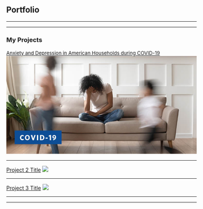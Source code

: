 ## Portfolio

---
---

### My Projects 

[<font size="2.5"> Anxiety and Depression in American Households during COVID-19 </font>](https://nbviewer.org/github/Benjamin2009/anxiety-depression-covid/blob/main/Anxiety%20and%20Depression%20in%20American%20Households%20during%20COVID-19.ipynb)
<img src="https://raw.githubusercontent.com/Benjamin2009/anxiety-depression-covid/main/anxiety-depression-covid-19.jpeg"/>

---
[Project 2 Title]()
<img src="images/dummy_thumbnail.jpg?raw=true"/>

---
[Project 3 Title](http://example.com/)
<img src="images/dummy_thumbnail.jpg?raw=true"/>

---
---
